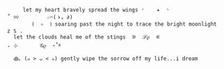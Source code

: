 
         let my heart bravely spread the wings ◜    ✦  ◝                                       ˚ ୨୧         ☆⌒(ゝ。∂)
            ꒰  ✧  ꒱ soaring past the night to trace the bright moonlight                     𝗓 𐰁 . 
      let the clouds heal me of the stings  ⚞  𝒮𝜚  ⚟                                     ₊ ⊹       𝒢𝜚  ⋆˚࿔
      ꩜｡ (๑ > ᴗ < ๑) gently wipe the sorrow off my life...i dream




⠀⠀⠀⠀⠀⠀⠀⠀⠀⠀⠀⠀⠀⠀⠀⠀⠀⠀⠀⠀⠀⠀



  
